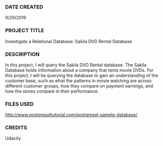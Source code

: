 ### DATE CREATED

9/29/2019


### PROJECT TITLE

Investigate a Relational Database: Sakila DVD Rental Database


### DESCRIPTION

In this project, I will query the Sakila DVD Rental database. The Sakila Database holds information about a company that rents movie DVDs. For this project, I will be querying the database to gain an understanding of the customer base, such as what the patterns in movie watching are across different customer groups, how they compare on payment earnings, and how the stores compare in their performance.


### FILES USED

http://www.postgresqltutorial.com/postgresql-sample-database/


### CREDITS

Udacity

